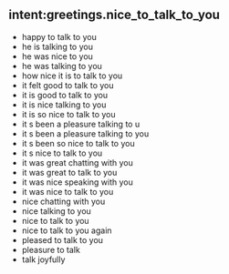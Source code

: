 ## intent:greetings.nice_to_talk_to_you

- happy to talk to you
- he is talking to you
- he was nice to you
- he was talking to you
- how nice it is to talk to you
- it felt good to talk to you
- it is good to talk to you
- it is nice talking to you
- it is so nice to talk to you
- it s been a pleasure talking to u
- it s been a pleasure talking to you
- it s been so nice to talk to you
- it s nice to talk to you
- it was great chatting with you
- it was great to talk to you
- it was nice speaking with you
- it was nice to talk to you
- nice chatting with you
- nice talking to you
- nice to talk to you
- nice to talk to you again
- pleased to talk to you
- pleasure to talk
- talk joyfully